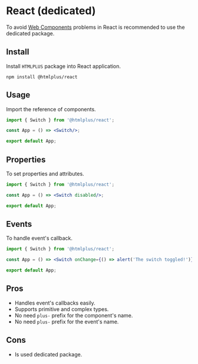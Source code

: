 # React (dedicated)

To avoid [Web Components](https://mdn.io/using-custom-elements) problems in React is recommended to use the dedicated package.

## Install

Install `HTMLPLUS` package into React application.

```shell
npm install @htmlplus/react
```

## Usage

Import the reference of components.

```jsx
import { Switch } from '@htmlplus/react';

const App = () => <Switch/>;

export default App;
```

## Properties

To set properties and attributes.

```jsx
import { Switch } from '@htmlplus/react';

const App = () => <Switch disabled/>;

export default App;
```

## Events

To handle event's callback.

```jsx
import { Switch } from '@htmlplus/react';

const App = () => <Switch onChange={() => alert('The switch toggled!')} />;

export default App;
```

## Pros

- Handles event's callbacks easily.
- Supports primitive and complex types.
- No need `plus-` prefix for the component's name.
- No need `plus-` prefix for the event's name.

## Cons

- Is used dedicated package.

